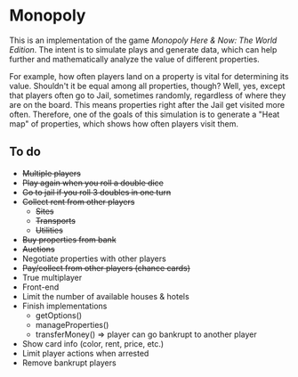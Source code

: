 # Monopoly

This is an implementation of the game *Monopoly Here & Now: The World Edition*. The intent is to simulate plays and generate data, which can help further and mathematically analyze the value of different properties. 

For example, how often players land on a property is vital for determining its value. Shouldn't it be equal among all properties, though? Well, yes, except that players often go to Jail, sometimes randomly, regardless of where they are on the board. This means properties right after the Jail get visited more often. Therefore, one of the goals of this simulation is to generate a "Heat map" of properties, which shows how often players visit them.

## To do
- ~~Multiple players~~
- ~~Play again when you roll a double dice~~
- ~~Go to jail if you roll 3 doubles in one turn~~
- ~~Collect rent from other players~~
  - ~~Sites~~
  - ~~Transports~~
  - ~~Utilities~~
- ~~Buy properties from bank~~
- ~~Auctions~~
- Negotiate properties with other players
- ~~Pay/collect from other players (chance cards)~~
- True multiplayer
- Front-end
- Limit the number of available houses & hotels
- Finish implementations
  - getOptions()
  - manageProperties()
  - transferMoney() => player can go bankrupt to another player
- Show card info (color, rent, price, etc.)
- Limit player actions when arrested
- Remove bankrupt players
